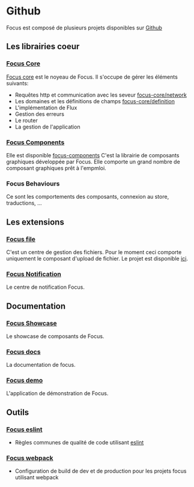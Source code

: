# Github

Focus est composé de plusieurs projets disponibles sur [Github](https://github.com/KleeGroup?utf8=%E2%9C%93&query=focus)

## Les librairies coeur

### [Focus Core](https://github.com/KleeGroup/focus-core)

[Focus core](https://github.com/KleeGroup/focus-core) est le noyeau de Focus.
Il s'occupe de gérer les éléments suivants:
- Requêtes http et communication avec les seveur [focus-core/network](https://github.com/KleeGroup/focus-core/tree/develop/src/network)
- Les domaines et les définitions de champs [focus-core/definition](https://github.com/KleeGroup/focus-core/tree/develop/src/definition)
- L'implémentation de Flux
- Gestion des erreurs
- Le router
- La gestion de l'application

### [Focus Components](https://github.com/KleeGroup/focus-components)

Elle est disponible [focus-components](https://github.com/KleeGroup/focus-components)
C'est la librairie de composants graphiques développée par Focus.
Elle comporte un grand nombre de composant graphiques prêt à l'empmloi.

### Focus Behaviours

Ce sont les comportements des composants, connexion au store, traductions, ...

## Les extensions

### [Focus file](https://github.com/KleeGroup/focus-file)

C'est un centre de gestion des fichiers. Pour le moment ceci comporte uniquement le composant d'upload de fichier. Le projet est disponible [ici](https://github.com/KleeGroup/focus-components).

### [Focus Notification](https://github.com/KleeGroup/focus-notification)

Le centre de notification Focus.

## Documentation

### [Focus Showcase](https://github.com/KleeGroup/focus-showcase)

 Le showcase de composants de Focus.

### [Focus docs](https://github.com/KleeGroup/focus-docs)

La documentation de focus.

###  [Focus demo](https://github.com/KleeGroup/focus-demo)

L'application de démonstration de Focus.

## Outils

### [Focus eslint](https://github.com/KleeGroup/eslint-config-focus)

- Règles communes de qualité de code utilisant [eslint](http://eslint.org/)

### [Focus webpack](https://github.com/KleeGroup/webpack-focus)
- Configuration de build de dev et de production pour les projets focus utilisant webpack
